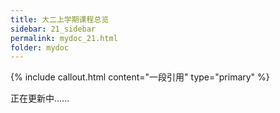 ```yaml
---
title: 大二上学期课程总览
sidebar: 21_sidebar
permalink: mydoc_21.html
folder: mydoc
---
```


{% include callout.html content="一段引用" type="primary" %} 

正在更新中......

